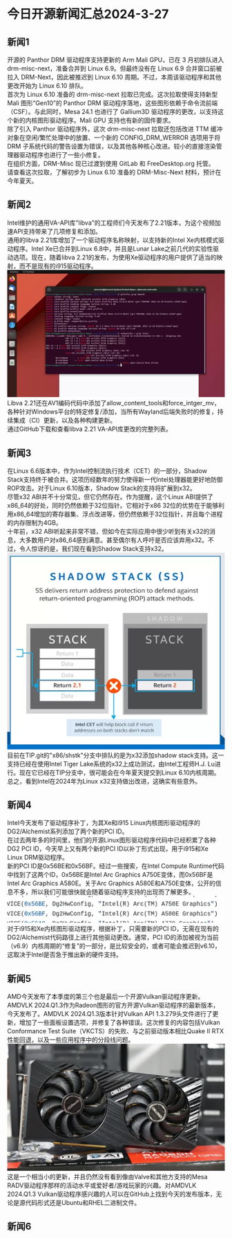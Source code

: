 # 今日开源新闻汇总2024-3-27
## 新闻1
开源的 Panthor DRM 驱动程序支持更新的 Arm Mali GPU，已在 3 月初排队进入 drm-misc-next，准备合并到 Linux 6.9。但最终没有在 Linux 6.9 合并窗口前被拉入 DRM-Next，因此被推迟到 Linux 6.10 周期。不过，本周该驱动程序和其他更改开始为 Linux 6.10 排队。
<br>
首次为 Linux 6.10 准备的 drm-misc-next 拉取已完成。这次拉取使得支持新型 Mali 图形“Gen10”的 Panthor DRM 驱动程序落地，这些图形依赖于命令流前端（CSF）。与此同时，Mesa 24.1 也进行了 Gallium3D 驱动程序的更改，以支持这个新的内核图形驱动程序。Mali GPU 支持也有新的固件要求。
<br>
除了引入 Panthor 驱动程序外，这次 drm-misc-next 拉取还包括改进 TTM 缓冲对象在空闲/繁忙处理中的放置、一个新的 CONFIG_DRM_WERROR 选项用于将 DRM 子系统代码的警告设置为错误，以及其他各种核心改进。较小的直接渲染管理器驱动程序也进行了一些小修复。
<br>
在组织方面，DRM-Misc 现已过渡到使用 GitLab 和 FreeDesktop.org 托管。
<br>
请查看这次拉取，了解初步为 Linux 6.10 准备的 DRM-Misc-Next 材料，预计在今年夏天。
<br>
## 新闻2
Intel维护的通用VA-API库"libva"的工程师们今天发布了2.21版本，为这个视频加速API支持带来了几项修复和添加。
<br>
通用的libva 2.21库增加了一个驱动程序名称映射，以支持新的Intel Xe内核模式驱动程序。Intel Xe已合并到Linux 6.8中，并且是Lunar Lake之前几代的实验性驱动选项。现在，随着libva 2.21的发布，为使用Xe驱动程序的用户提供了适当的映射，而不是现有的i915驱动程序。
<br>
![图片暂时迷路了！！:(](img/2.png)
<br>
Libva 2.21还在AV1编码代码中添加了allow_content_tools和force_intger_mv，各种针对Windows平台的特定修复/添加，当所有Wayland后端失败时的修复，持续集成（CI）更新，以及各种构建更新。
<br>
通过GitHub下载和查看libva 2.21 VA-API库更改的完整列表。
<br>
## 新闻3
在Linux 6.6版本中，作为Intel控制流执行技术（CET）的一部分，Shadow Stack支持终于被合并。这项历经数年的努力使得新一代Intel处理器能更好地防御ROP攻击。对于Linux 6.10版本，Shadow Stack的支持将扩展到x32。
<br>
尽管x32 ABI并不十分常见，但它仍然存在。作为提醒，这个Linux ABI提供了x86_64的好处，同时仍然依赖于32位指针。它相对于x86 32位的优势在于能够利用x86_64增加的寄存器集、浮点改进等，但仍然依赖于32位指针，并且每个进程的内存限制为4GB。
<br>
十年前，x32 ABI听起来非常不错，但如今在实际应用中很少听到有关x32的消息，大多数用户对x86_64感到满意。甚至偶尔有人呼吁是否应该弃用x32。不过，令人惊讶的是，我们现在看到Shadow Stack支持x32。
<br>
![图片暂时迷路了！！:(](img/3.png)
<br>
目前在TIP.git的"x86/shstk"分支中排队的是为x32添加shadow stack支持。这一支持已经在使用Intel Tiger Lake系统的x32上成功测试，由Intel工程师H.J. Lu进行。现在它已经在TIP分支中，很可能会在今年夏天提交到Linux 6.10内核周期。总之，看到Intel在2024年为Linux x32支持做出改进，这确实有些意外。
<br>
## 新闻4
Intel今天发布了驱动程序补丁，为其Xe和i915 Linux内核图形驱动程序的DG2/Alchemist系列添加了两个新的PCI ID。
<br>
在过去两年多的时间里，他们的开源Linux图形驱动程序代码中已经积累了各种DG2 PCI ID，今天早上又有两个新的PCI ID以补丁形式出现，用于i915和Xe Linux DRM驱动程序。
<br>
新的PCI ID是0x56BE和0x56BF。经过一些搜索，在Intel Compute Runtime代码中找到了这两个ID，0x56BE是Intel Arc Graphics A750E变体，而0x56BF是Intel Arc Graphics A580E。关于Arc Graphics A580E和A750E变体，公开的信息不多，所以我们可能很快就会随着驱动程序支持的出现而了解更多。
<br>
![图片暂时迷路了！！:(](img/4.png)
<br>
对于i915和Xe内核图形驱动程序，根据补丁，只需要新的PCI ID，无需在现有的DG2/Alchemist代码路径上进行其他驱动更改。通常，PCI ID的添加被视为当前（v6.9）内核周期的“修复”的一部分，是比较安全的，或者可能会推迟到v6.10，这取决于Intel是否急于推出新的硬件支持。
<br>
## 新闻5
AMD今天发布了本季度的第三个也是最后一个开源Vulkan驱动程序更新。
<br>
AMDVLK 2024.Q1.3作为Radeon图形的官方开源Vulkan驱动程序的最新版本，今天发布了。AMDVLK 2024.Q1.3版本针对Vulkan API 1.3.279头文件进行了更新，增加了一些面板设置选项，并修复了各种错误。这次修复的内容包括Vulkan Conformance Test Suite（VKCTS）的失败、与之前驱动版本相比Quake II RTX性能回退，以及一些应用程序中的分段线问题。
<br>
![图片暂时迷路了！！:(](img/5.png)
<br>
这是一个相当小的更新，并且仍然没有看到像由Valve和其他方支持的Mesa RADV驱动程序那样的活动水平或爱好者/游戏玩家的兴趣。对AMDVLK 2024.Q1.3 Vulkan驱动程序感兴趣的人可以在GitHub上找到今天的发布版本，无论是源代码形式还是Ubuntu和RHEL二进制文件。
<br>
## 新闻6
